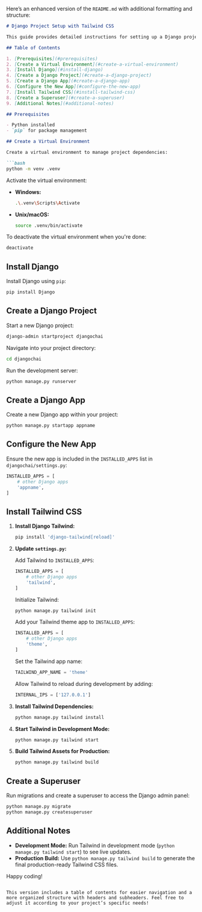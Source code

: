 Here’s an enhanced version of the `README.md` with additional formatting and structure:

```markdown
# Django Project Setup with Tailwind CSS

This guide provides detailed instructions for setting up a Django project and integrating Tailwind CSS.

## Table of Contents

1. [Prerequisites](#prerequisites)
2. [Create a Virtual Environment](#create-a-virtual-environment)
3. [Install Django](#install-django)
4. [Create a Django Project](#create-a-django-project)
5. [Create a Django App](#create-a-django-app)
6. [Configure the New App](#configure-the-new-app)
7. [Install Tailwind CSS](#install-tailwind-css)
8. [Create a Superuser](#create-a-superuser)
9. [Additional Notes](#additional-notes)

## Prerequisites

- Python installed
- `pip` for package management

## Create a Virtual Environment

Create a virtual environment to manage project dependencies:

```bash
python -m venv .venv
```

Activate the virtual environment:

- **Windows:**
  ```bash
  .\.venv\Scripts\Activate
  ```
- **Unix/macOS:**
  ```bash
  source .venv/bin/activate
  ```

To deactivate the virtual environment when you're done:

```bash
deactivate
```

## Install Django

Install Django using `pip`:

```bash
pip install Django
```

## Create a Django Project

Start a new Django project:

```bash
django-admin startproject djangochai
```

Navigate into your project directory:

```bash
cd djangochai
```

Run the development server:

```bash
python manage.py runserver
```

## Create a Django App

Create a new Django app within your project:

```bash
python manage.py startapp appname
```

## Configure the New App

Ensure the new app is included in the `INSTALLED_APPS` list in `djangochai/settings.py`:

```python
INSTALLED_APPS = [
    # other Django apps
    'appname',
]
```

## Install Tailwind CSS

1. **Install Django Tailwind:**

   ```bash
   pip install 'django-tailwind[reload]'
   ```

2. **Update `settings.py`:**

   Add Tailwind to `INSTALLED_APPS`:

   ```python
   INSTALLED_APPS = [
       # other Django apps
       'tailwind',
   ]
   ```

   Initialize Tailwind:

   ```bash
   python manage.py tailwind init
   ```

   Add your Tailwind theme app to `INSTALLED_APPS`:

   ```python
   INSTALLED_APPS = [
       # other Django apps
       'theme',
   ]
   ```

   Set the Tailwind app name:

   ```python
   TAILWIND_APP_NAME = 'theme'
   ```

   Allow Tailwind to reload during development by adding:

   ```python
   INTERNAL_IPS = ['127.0.0.1']
   ```

3. **Install Tailwind Dependencies:**

   ```bash
   python manage.py tailwind install
   ```

4. **Start Tailwind in Development Mode:**

   ```bash
   python manage.py tailwind start
   ```

5. **Build Tailwind Assets for Production:**

   ```bash
   python manage.py tailwind build
   ```

## Create a Superuser

Run migrations and create a superuser to access the Django admin panel:

```bash
python manage.py migrate
python manage.py createsuperuser
```

## Additional Notes

- **Development Mode:** Run Tailwind in development mode (`python manage.py tailwind start`) to see live updates.
- **Production Build:** Use `python manage.py tailwind build` to generate the final production-ready Tailwind CSS files.

Happy coding!
```

This version includes a table of contents for easier navigation and a more organized structure with headers and subheaders. Feel free to adjust it according to your project’s specific needs!
